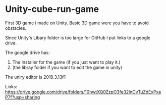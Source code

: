 # Unity-cube-run-game
First 3D game i made on Unity. Basic 3D game were you have to avoid obstacles.

Since Unity's Libary folder is too large for GitHub i put links to a google drive.

The google drive has:
1. The installer for the game (if you just want to play it.)
2. (the libray folder if you want to edit the game in unity)

The uniry editor is 2019.3.13f1

Links:
https://drive.google.com/drive/folders/10hwtXQ0ZzpO3fe32lnCvTuZdExPxaP7f?usp=sharing

